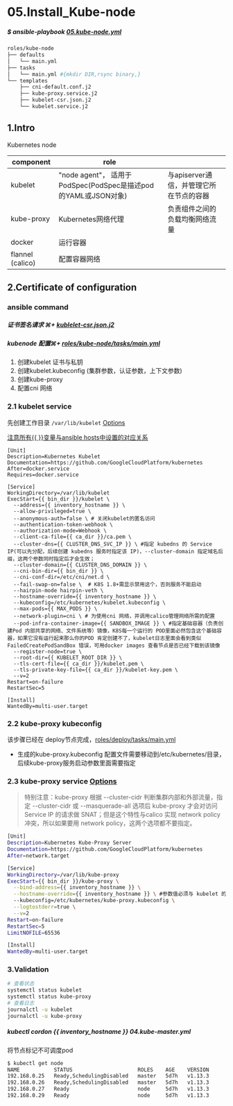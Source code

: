 # 05.Install_Kube-node

##### $ ansible-playbook [05.kube-node.yml](../../05.kube-node.yml)

``` bash
roles/kube-node
├── defaults
│   └── main.yml
├── tasks
│   └── main.yml #{mkdir DIR,rsync binary,}
└── templates
    ├── cni-default.conf.j2
    ├── kube-proxy.service.j2
    ├── kubelet-csr.json.j2
    └── kubelet.service.j2
```

## 1.Intro

Kubernetes node

| component        | role                                                         |                                         |
| ---------------- | ------------------------------------------------------------ | --------------------------------------- |
| kubelet          | "node agent"， 适用于PodSpec(PodSpec是描述pod的YAML或JSON对象) | 与apiserver通信，并管理它所在节点的容器 |
| kube-proxy       | Kubernetes网络代理                                           | 负责组件之间的负载均衡网络流量          |
| docker           | 运行容器                                                     |                                         |
| flannel (calico) | 配置容器网络                                                 |                                         |

## 2.Certificate of configuration 

### ansible command

##### 证书签名请求 ⌘+ [kublelet-csr.json.j2](../../roles/kube-node/templates/kubelet-csr.json.j2)

##### kubenode 配置⌘+ [roles/kube-node/tasks/main.yml](../../roles/kube-node/tasks/main.yml) 

1. 创建kubelet 证书与私钥
2. 创建kubelet.kubeconfig (集群参数，认证参数，上下文参数)
3. 创建kube-proxy
4. 配置cni 网络

### 2.1 kubelet service

先创建工作目录 `/var/lib/kubelet`  [Options](https://kubernetes.io/docs/reference/command-line-tools-reference/kubelet/#options)

<u>注意所有{{ }}变量与ansible hosts中设置的对应关系</u>

``` shell
[Unit]
Description=Kubernetes Kubelet
Documentation=https://github.com/GoogleCloudPlatform/kubernetes
After=docker.service
Requires=docker.service

[Service]
WorkingDirectory=/var/lib/kubelet
ExecStart={{ bin_dir }}/kubelet \
  --address={{ inventory_hostname }} \
  --allow-privileged=true \
  --anonymous-auth=false \ # 关闭kubelet的匿名访问
  --authentication-token-webhook \
  --authorization-mode=Webhook \
  --client-ca-file={{ ca_dir }}/ca.pem \
  --cluster-dns={{ CLUSTER_DNS_SVC_IP }} \ #指定 kubedns 的 Service IP(可以先分配，后续创建 kubedns 服务时指定该 IP)，--cluster-domain 指定域名后缀，这两个参数同时指定后才会生效；
  --cluster-domain={{ CLUSTER_DNS_DOMAIN }} \
  --cni-bin-dir={{ bin_dir }} \
  --cni-conf-dir=/etc/cni/net.d \
  --fail-swap-on=false \  # K8S 1.8+需显示禁用这个，否则服务不能启动
  --hairpin-mode hairpin-veth \
  --hostname-override={{ inventory_hostname }} \
  --kubeconfig=/etc/kubernetes/kubelet.kubeconfig \
  --max-pods={{ MAX_PODS }} \
  --network-plugin=cni \ # 为使用cni 网络，并调用calico管理网络所需的配置
  --pod-infra-container-image={{ SANDBOX_IMAGE }} \ #指定基础容器（负责创建Pod 内部共享的网络、文件系统等）镜像，K8S每一个运行的 POD里面必然包含这个基础容器，如果它没有运行起来那么你的POD 肯定创建不了，kubelet日志里面会看到类似 FailedCreatePodSandBox 错误，可用docker images 查看节点是否已经下载到该镜像
  --register-node=true \
  --root-dir={{ KUBELET_ROOT_DIR }} \
  --tls-cert-file={{ ca_dir }}/kubelet.pem \
  --tls-private-key-file={{ ca_dir }}/kubelet-key.pem \
  --v=2
Restart=on-failure
RestartSec=5

[Install]
WantedBy=multi-user.target
```
### 2.2 kube-proxy kubeconfig 

该步骤已经在 deploy节点完成，[roles/deploy/tasks/main.yml](../../roles/deploy/tasks/main.yml)

+ 生成的kube-proxy.kubeconfig 配置文件需要移动到/etc/kubernetes/目录，后续kube-proxy服务启动参数里面需要指定

### 2.3 kube-proxy service [Options](https://kubernetes.io/docs/reference/command-line-tools-reference/kube-proxy/#options)

> 特别注意：kube-proxy 根据 --cluster-cidr 判断集群内部和外部流量，指定 --cluster-cidr 或 --masquerade-all 选项后 kube-proxy 才会对访问 Service IP 的请求做 SNAT；但是这个特性与calico 实现 network policy冲突，所以如果要用 network policy，这两个选项都不要指定。

``` bash
[Unit]
Description=Kubernetes Kube-Proxy Server
Documentation=https://github.com/GoogleCloudPlatform/kubernetes
After=network.target

[Service]
WorkingDirectory=/var/lib/kube-proxy
ExecStart={{ bin_dir }}/kube-proxy \
  --bind-address={{ inventory_hostname }} \
  --hostname-override={{ inventory_hostname }} \ #参数值必须与 kubelet 的值一致，否则 kube-proxy 启动后会找不到该 Node，从而不会创建任何 iptables 规则
  --kubeconfig=/etc/kubernetes/kube-proxy.kubeconfig \
  --logtostderr=true \
  --v=2
Restart=on-failure
RestartSec=5
LimitNOFILE=65536

[Install]
WantedBy=multi-user.target
```

### 3.Validation

``` bash
# 查看状态
systemctl status kubelet
systemctl status kube-proxy
# 查看日志
journalctl -u kubelet	
journalctl -u kube-proxy 
```
##### kubectl cordon {{ inventory_hostname }} 04.kube-master.yml 

将节点标记不可调度pod

``` bash
$ kubectl get node
NAME           STATUS                     ROLES    AGE    VERSION
192.168.0.25   Ready,SchedulingDisabled   master   5d7h   v1.13.3
192.168.0.26   Ready,SchedulingDisabled   master   5d7h   v1.13.3
192.168.0.27   Ready                      node     5d7h   v1.13.3
192.168.0.29   Ready                      node     5d7h   v1.13.3
```
